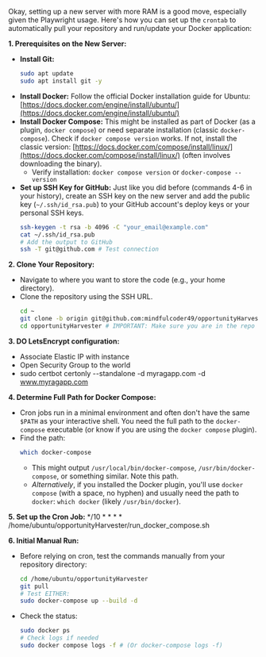 Okay, setting up a new server with more RAM is a good move, especially given the Playwright usage. Here's how you can set up the `crontab` to automatically pull your repository and run/update your Docker application:

**1. Prerequisites on the New Server:**

*   **Install Git:**
    ```bash
    sudo apt update
    sudo apt install git -y
    ```
*   **Install Docker:** Follow the official Docker installation guide for Ubuntu: [https://docs.docker.com/engine/install/ubuntu/](https://docs.docker.com/engine/install/ubuntu/)
*   **Install Docker Compose:** This might be installed as part of Docker (as a plugin, `docker compose`) or need separate installation (classic `docker-compose`). Check if `docker compose version` works. If not, install the classic version: [https://docs.docker.com/compose/install/linux/](https://docs.docker.com/compose/install/linux/) (often involves downloading the binary).
    *   Verify installation: `docker compose version` or `docker-compose --version`
*   **Set up SSH Key for GitHub:** Just like you did before (commands 4-6 in your history), create an SSH key on the new server and add the public key (`~/.ssh/id_rsa.pub`) to your GitHub account's deploy keys or your personal SSH keys.
    ```bash
    ssh-keygen -t rsa -b 4096 -C "your_email@example.com"
    cat ~/.ssh/id_rsa.pub
    # Add the output to GitHub
    ssh -T git@github.com # Test connection
    ```

**2. Clone Your Repository:**

*   Navigate to where you want to store the code (e.g., your home directory).
*   Clone the repository using the SSH URL.
    ```bash
    cd ~
    git clone -b origin git@github.com:mindfulcoder49/opportunityHarvester.git #change branch if needed
    cd opportunityHarvester # IMPORTANT: Make sure you are in the repo directory
    ```

**3. DO LetsEncrypt configuration:**

*   Associate Elastic IP with instance
*   Open Security Group to the world
*   sudo certbot certonly --standalone -d myragapp.com -d www.myragapp.com

**4. Determine Full Path for Docker Compose:**

*   Cron jobs run in a minimal environment and often don't have the same `$PATH` as your interactive shell. You need the full path to the `docker-compose` executable (or know if you are using the `docker compose` plugin).
*   Find the path:
    ```bash
    which docker-compose
    ```
    *   This might output `/usr/local/bin/docker-compose`, `/usr/bin/docker-compose`, or something similar. Note this path.
    *   *Alternatively*, if you installed the Docker plugin, you'll use `docker compose` (with a space, no hyphen) and usually need the path to `docker`: `which docker` (likely `/usr/bin/docker`).

**5. Set up the Cron Job:**
*/10 * * * * /home/ubuntu/opportunityHarvester/run_docker_compose.sh

**6. Initial Manual Run:**

*   Before relying on cron, test the commands manually from your repository directory:
    ```bash
    cd /home/ubuntu/opportunityHarvester
    git pull
    # Test EITHER:
    sudo docker-compose up --build -d
    ```
*   Check the status:
    ```bash
    sudo docker ps
    # Check logs if needed
    sudo docker compose logs -f # (Or docker-compose logs -f)
    ```
